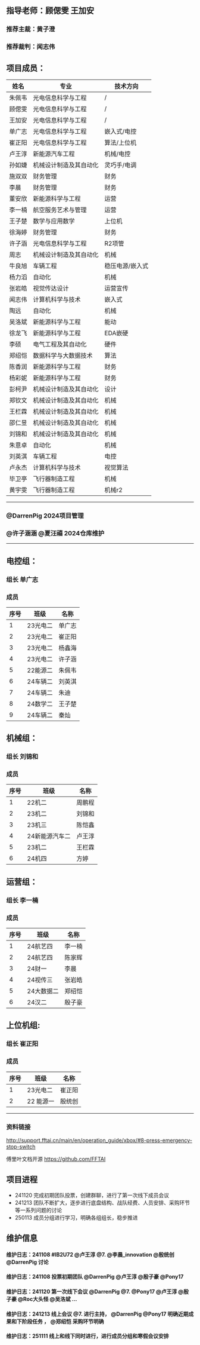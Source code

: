 ## 指导老师：顾偲雯  王加安
### 推荐主裁：黄子澄
### 推荐裁判：闻志伟  

 ## 项目成员：
|姓名|专业|技术方向|
|---|---|---|
|朱佩韦|光电信息科学与工程|/|
|顾偲雯|光电信息科学与工程|/|
|王加安|光电信息科学与工程|/|
|单广志|光电信息科学与工程|嵌入式/电控|
|崔正阳|光电信息科学与工程|算法/上位机|
|卢王淳|新能源汽车工程|机械/电控|
|孙如婕|机械设计制造及其自动化|灵巧手/电调|
|施双双|财务管理|财务|
|李晨|财务管理|财务|
|董安欣|新能源科学与工程|运营|
|李一楠|航空服务艺术与管理|运营|
|王子楚|数学与应用数学|上位机|
|徐海婷|财务管理|财务|
|许子涵|光电信息科学与工程|R2项管|
|周志|机械设计制造及其自动化|机械|
|牛良旭|车辆工程|稳压电源/嵌入式|
|杨力滔|自动化|机械|
|张岩皓|视觉传达设计|运营宣传|
|闻志伟|计算机科学与技术|嵌入式|
|陶远|自动化|机械|
|吴洛斌|新能源科学与工程|能动|
|徐龙飞|新能源科学与工程|EDA嵌硬|
|李硕|电气工程及其自动化|硬件|
|郑绍恺|数据科学与大数据技术|算法|
|陈香润|新能源科学与工程|财务|
|杨彩妮|新能源科学与工程|财务|
|彭柯尹|机械设计制造及其自动化|设计|
|郑钦文|机械设计制造及其自动化|机械|
|王栏霖|机械设计制造及其自动化|机械|
|邵仁昱|机械设计制造及其自动化|机械|
|刘锦和|机械设计制造及其自动化|机械|
|朱意卓|自动化|机械|
|刘英淇|车辆工程|电控|
|卢永杰|计算机科学与技术|视觉算法|
|毕卫亭|飞行器制造工程|机械|
|黄宇雯|飞行器制造工程|机械r2|


---

### @DarrenPig 2024项目管理

### @许子涵涵 @夏汪禧 2024仓库维护
---
## 电控组：
### 组长 单广志 
### 成员
|序号 |班级 | 名称  | 
|---|---|---|
| 1 |23光电二|单广志|
| 2 |23光电二|崔正阳|
| 3 |23光电二|杨鑫海|
| 4 |23光电二|许子涵|
| 5 |22能源二|朱佩韦|
| 6 |24车辆二|刘英淇|
| 7 |24车辆二|朱迪|
| 8 |24数学二|王子楚|
| 9 |24车辆二|秦灿|
## 机械组：
### 组长 刘锦和
### 成员
|序号 |班级 | 名称  | 
|---|---|---|
| 1 |22机二|周鹏程|
| 2 |23机二|刘锦和|
| 3 |23机三|陈恺鑫|
| 4 |24新能源汽车二|卢王淳|
| 5 | 23机二   |王栏霖 |
| 6 | 24机四   |方婷 |
## 运营组：
### 组长 李一楠 
### 成员
|序号 |班级 | 名称  | 
|---|---|---|
| 1 |24航艺四|李一楠|
| 2 |24航艺四|陈家辉|
| 3 |24财一|李晨|
| 4 |24视传三|张岩皓|
| 5 |24大数据二|郑绍恺|
| 6 |24汉二|殷子豪|
## 上位机组:
### 组长 崔正阳
### 成员
|序号 |班级 | 名称  | 
|---|---|---|
| 1 |23光电二|崔正阳|
| 2 |22 能源一|殷统创|
---

<p align="left"> 
<div align="left">
</p>

### 资料链接
http://support.fftai.cn/main/en/operation_guide/xbox/#8-press-emergency-stop-switch

傅里叶文档开源
https://github.com/FFTAI

## 项目进程

- 241120 完成初期团队投票，创建群聊，进行了第一次线下成员会议
- 241213 团队不断扩大，逐步进行底盘结构、战队经费、人员安排、采购环节等一系列问题的讨论
- 250113 成员分组进行学习，明确各组组长，稳步推进
## 维护信息

#### 维护日志：241108 #IB2U72  @卢王淳  @7.  @李晨_innovation  @殷统创  @DarrenPig 讨论
#### 维护日志：241108 投票初期团队 @DarrenPig  @卢王淳  @殷子豪  @Pony17 
#### 维护日志：241120 第一次线下会议 @DarrenPig @7. @Pony17 @卢王淳 @殷子豪 @Roc大头怪  @吴洛斌 ...
#### 维护日志：241213 线上会议 @7. 进行主持， @DarrenPig  @Pony17 明确近期成果和下阶段任务 ， @郑绍恺 采购环节明确
#### 维护日志：251111 线上和线下同时进行，进行成员分组和寒假会议安排
